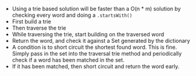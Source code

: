 * Using a trie based solution will be faster than a O(n * m) solution by checking every word and doing a `.startsWith()`
​
​
* First build a trie
* Then traverse the trie
* While traversing the trie, start building on the traversed word
* Return the word, and check it against a Set generated by the dictionary
* A condition is to short circuit the shortest found word. This is fine. Simply pass in the set into the traversal trie method and periodically check if a word has been matched in the set.
* If it has been matched, then short circuit and return the word early.